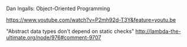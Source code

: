 Dan Ingalls: Object-Oriented Programming

<https://www.youtube.com/watch?v=P2mh92d-T3Y&feature=youtu.be>

"Abstract data types don't depend on static checks"
<http://lambda-the-ultimate.org/node/976#comment-9707>
